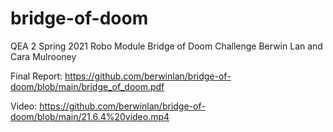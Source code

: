 # bridge-of-doom
QEA 2 Spring 2021 Robo Module Bridge of Doom Challenge
Berwin Lan and Cara Mulrooney

Final Report: https://github.com/berwinlan/bridge-of-doom/blob/main/bridge_of_doom.pdf

Video: https://github.com/berwinlan/bridge-of-doom/blob/main/21.6.4%20video.mp4
